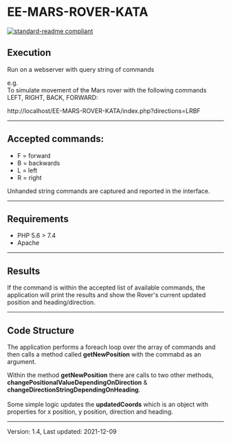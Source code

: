 # EE-MARS-ROVER-KATA
[![standard-readme compliant](https://img.shields.io/badge/readme%20style-standard-brightgreen.svg?style=flat-square)](https://github.com/JackHarrison/EE-MARS-ROVER-KATA)

## Execution<br>
Run on a webserver with query string of commands<br>

e.g.<br>
To simulate movement of the Mars rover with the following commands LEFT, RIGHT, BACK, FORWARD:<br>

http://localhost/EE-MARS-ROVER-KATA/index.php?directions=LRBF

***

## Accepted commands:
* F  = forward
* B = backwards
* L = left
* R = right

Unhanded string commands are captured and reported in the interface.

***

## Requirements 

* PHP 5.6 > 7.4
* Apache

***

## Results

If the command is within the accepted list of available commands, the application will print the results 
and show the Rover's current updated position and heading/direction.

***

## Code Structure

The application performs a foreach loop over the array of commands and then calls a method called **getNewPosition** with the commabd as an argument.

Within the method **getNewPosition** there are calls to two other methods, **changePositionalValueDependingOnDirection** 
& **changeDirectionStringDependingOnHeading**.<br><br>Some simple logic updates the **updatedCoords** which is an object with properties for 
x position, y position, direction and heading.

***



Version: 1.4, Last updated: 2021-12-09

